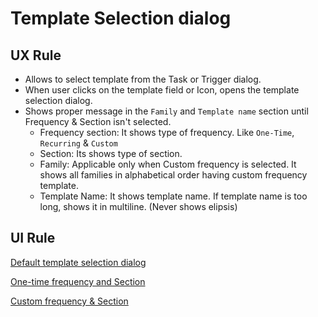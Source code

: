 # Template Selection dialog

## UX Rule
- Allows to select template from the Task or Trigger dialog.
- When user clicks on the template field or Icon, opens the template selection dialog. 
- Shows proper message in the `Family` and `Template name` section until Frequency & Section isn't selected.
    - Frequency section: It shows type of frequency. Like `One-Time`, `Recurring` & `Custom`
    - Section: Its shows type of section.
    - Family: Applicable only when Custom frequency is selected. It shows all families in alphabetical order having custom frequency template.
    - Template Name: It shows template name. If template name is too long, shows it in multiline. (Never shows elipsis)

## UI Rule

[Default template selection dialog](https://drive.google.com/file/d/1PujHHkSQJeD2etYUjvqKI5yGug0ni2sz/view?usp=drive_link)

[One-time frequency and Section](https://drive.google.com/file/d/1DV1ipmxtOokSjKm5k873yyGt_DatDa91/view?usp=drive_link)

[Custom frequency & Section](https://drive.google.com/file/d/109rLzrR0agbGTRULDk6I5fXXewt1NarE/view?usp=drive_link)
